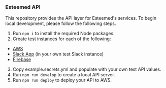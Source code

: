 ### Esteemed API

This repository provides the API layer for Esteemed's services. To begin local
development, please follow the following steps.

1. Run `npm i` to install the required Node packages.
2. Create test instances for each of the following:
  - [AWS](https://aws.amazon.com/)
  - [Slack App](https://api.slack.com/apps?new_app=1) (in your own test Slack
    instance)
  - [Firebase](https://firebase.google.com/)
3. Copy example.secrets.yml and populate with your own test API values.
4. Run `npm run develop` to create a local API server.
5. Run `npm run deploy` to deploy your API to AWS.
